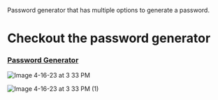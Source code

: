 Password generator that has multiple options to generate a password. 

<h1>Checkout the password generator</h1>

<h3><a href="https://wesleyfranks-passgen.web.app">Password Generator</a></h3>

![Image 4-16-23 at 3 33 PM](https://user-images.githubusercontent.com/12869114/232340615-96c3e8b7-6e83-4cd1-98d8-9092c9005403.jpg)

![Image 4-16-23 at 3 33 PM (1)](https://user-images.githubusercontent.com/12869114/232340618-0fd3e73a-a0db-40ce-ad07-cea06793232f.jpg)
